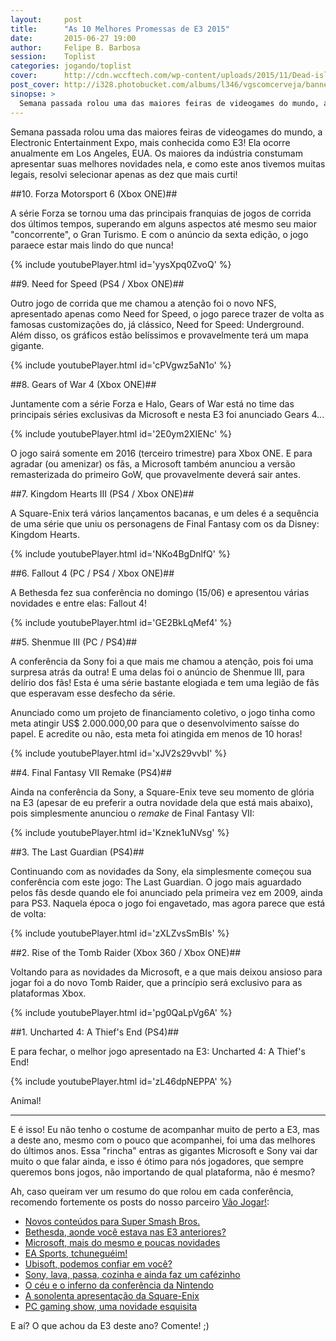 ```yaml
---
layout:     post
title:      "As 10 Melhores Promessas de E3 2015"
date:       2015-06-27 19:00
author:     Felipe B. Barbosa
session:    Toplist
categories: jogando/toplist
cover:      http://cdn.wccftech.com/wp-content/uploads/2015/11/Dead-island-cover.png
post_cover: http://i328.photobucket.com/albums/l346/vgscomcerveja/banner3_1_zpsplzx2idj.jpg
sinopse: >
  Semana passada rolou uma das maiores feiras de videogames do mundo, a Electronic Entertainment Expo, mais conhecida como E3! Ela ocorre anualmente em Los Angeles, EUA. Os maiores da indústria constumam apresentar suas melhores novidades nela, e como este anos tivemos muitas legais, resolvi selecionar apenas as dez que mais curti!
---
```

Semana passada rolou uma das maiores feiras de videogames do mundo, a Electronic Entertainment Expo, mais conhecida como E3! Ela ocorre anualmente em Los Angeles, EUA. Os maiores da indústria constumam apresentar suas melhores novidades nela, e como este anos tivemos muitas legais, resolvi selecionar apenas as dez que mais curti!

##10. Forza Motorsport 6 (Xbox ONE)##

A série Forza se tornou uma das principais franquias de jogos de corrida dos últimos tempos, superando em alguns aspectos até mesmo seu maior "concorrente", o Gran Turismo. E com o anúncio da sexta edição, o jogo paraece estar mais lindo do que nunca!

{% include youtubePlayer.html id='yysXpq0ZvoQ' %}

##9. Need for Speed (PS4 / Xbox ONE)##

Outro jogo de corrida que me chamou a atenção foi o novo NFS, apresentado apenas como Need for Speed, o jogo parece trazer de volta as famosas customizações do, já clássico, Need for Speed: Underground. Além disso, os gráficos estão belíssimos e provavelmente terá um mapa gigante.

{% include youtubePlayer.html id='cPVgwz5aN1o' %}

##8. Gears of War 4 (Xbox ONE)##

Juntamente com a série Forza e Halo, Gears of War está no time das principais séries exclusivas da Microsoft e nesta E3 foi anunciado Gears 4...

{% include youtubePlayer.html id='2E0ym2XIENc' %}

O jogo sairá somente em 2016 (terceiro trimestre) para Xbox ONE. E para agradar (ou amenizar) os fãs, a Microsoft também anunciou a versão remasterizada do primeiro GoW, que provavelmente deverá sair antes.

##7. Kingdom Hearts III (PS4 / Xbox ONE)##

A Square-Enix terá vários lançamentos bacanas, e um deles é a sequência de uma série que uniu os personagens de Final Fantasy com os da Disney: Kingdom Hearts.

{% include youtubePlayer.html id='NKo4BgDnlfQ' %}

##6. Fallout 4 (PC / PS4 / Xbox ONE)##

A Bethesda fez sua conferência no domingo (15/06) e apresentou várias novidades e entre elas: Fallout 4!

{% include youtubePlayer.html id='GE2BkLqMef4' %}

##5. Shenmue III (PC / PS4)##

A conferência da Sony foi a que mais me chamou a atenção, pois foi uma surpresa atrás da outra! E uma delas foi o anúncio de Shenmue III, para delírio dos fãs! Esta é uma série bastante elogiada e tem uma legião de fãs que esperavam esse desfecho da série.

Anunciado como um projeto de financiamento coletivo, o jogo tinha como meta atingir US$ 2.000.000,00 para que o desenvolvimento saísse do papel. E acredite ou não, esta meta foi atingida em menos de 10 horas!

{% include youtubePlayer.html id='xJV2s29vvbI' %}

##4. Final Fantasy VII Remake (PS4)##

Ainda na conferência da Sony, a Square-Enix teve seu momento de glória na E3 (apesar de eu preferir a outra novidade dela que está mais abaixo), pois simplesmente anunciou o *remake* de Final Fantasy VII:

{% include youtubePlayer.html id='Kznek1uNVsg' %}

##3. The Last Guardian (PS4)##

Continuando com as novidades da Sony, ela simplesmente começou sua conferência com este jogo: The Last Guardian. O jogo mais aguardado pelos fãs desde quando ele foi anunciado pela primeira vez em 2009, ainda para PS3. Naquela época o jogo foi engavetado, mas agora parece que está de volta:

{% include youtubePlayer.html id='zXLZvsSmBIs' %}

##2. Rise of the Tomb Raider (Xbox 360 / Xbox ONE)##

Voltando para as novidades da Microsoft, e a que mais deixou ansioso para jogar foi a do novo Tomb Raider, que a princípio será exclusivo para as plataformas Xbox.

{% include youtubePlayer.html id='pg0QaLpVg6A' %}

##1. Uncharted 4: A Thief's End (PS4)##

E para fechar, o melhor jogo apresentado na E3: Uncharted 4: A Thief's End!

{% include youtubePlayer.html id='zL46dpNEPPA' %}

Animal!

---

E é isso! Eu não tenho o costume de acompanhar muito de perto a E3, mas a deste ano, mesmo com o pouco que acompanhei, foi uma das melhores do últimos anos. Essa "rincha" entras as gigantes Microsoft e Sony vai dar muito o que falar ainda, e isso é ótimo para nós jogadores, que sempre queremos bons jogos, não importando de qual plataforma, não é mesmo?

Ah, caso queiram ver um resumo do que rolou em cada conferência, recomendo fortemente os posts do nosso parceiro [Vão Jogar!](http://vaojogar.com.br/):

- [Novos conteúdos para Super Smash Bros.](http://vaojogar.com.br/escrito/e3-2015-novos-conteudos-para-super-smash-bros)
- [Bethesda, aonde você estava nas E3 anteriores?](http://vaojogar.com.br/escrito/e3-2015-bethesda-aonde-voce-estava-nas-e3-anteriores)
- [Microsoft, mais do mesmo e poucas novidades](http://vaojogar.com.br/escrito/e3-2015-microsoft-mais-do-mesmo-e-poucas-novidades)
- [EA Sports, tchuneguéim!](http://vaojogar.com.br/escrito/e3-2015-ea-sports-tchunegueim)
- [Ubisoft, podemos confiar em você?](http://vaojogar.com.br/escrito/e3-2015-ubisoft-podemos-confiar-em-voce)
- [Sony, lava, passa, cozinha e ainda faz um cafézinho](http://vaojogar.com.br/escrito/e3-2015-sony-lava-passa-cozinha-e-ainda-faz-um-cafezinho)
- [O céu e o inferno da conferência da Nintendo](http://vaojogar.com.br/escrito/e3-2015-o-ceu-e-o-inferno-da-conferencia-da-nintendo)
- [A sonolenta apresentação da Square-Enix](http://vaojogar.com.br/escrito/e3-2015-a-sonolenta-apresentacao-da-squareenix)
- [PC gaming show, uma novidade esquisita](http://vaojogar.com.br/escrito/e3-2015-pc-gaming-show-uma-novidade-esquisita)

E aí? O que achou da E3 deste ano? Comente! ;)
